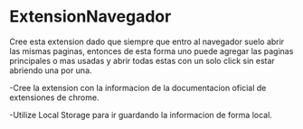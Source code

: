 # ExtensionNavegador

Cree esta extension dado que siempre que entro al navegador suelo abrir las mismas paginas, entonces de esta forma uno puede agregar las paginas principales
o mas usadas y abrir todas estas con un solo click sin estar abriendo una por una.

-Cree la extension con la informacion de la documentacion oficial de extensiones de chrome.

-Utilize Local Storage para ir guardando la informacion de forma local.


